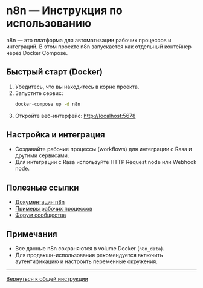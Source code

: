 # n8n — Инструкция по использованию

n8n — это платформа для автоматизации рабочих процессов и интеграций. В этом проекте n8n запускается как отдельный контейнер через Docker Compose.

## Быстрый старт (Docker)

1. Убедитесь, что вы находитесь в корне проекта.
2. Запустите сервис:
   ```bash
   docker-compose up -d n8n
   ```
3. Откройте веб-интерфейс: [http://localhost:5678](http://localhost:5678)

## Настройка и интеграция

- Создавайте рабочие процессы (workflows) для интеграции с Rasa и другими сервисами.
- Для интеграции с Rasa используйте HTTP Request node или Webhook node.

## Полезные ссылки

- [Документация n8n](https://docs.n8n.io/)
- [Примеры рабочих процессов](https://n8n.io/workflows)
- [Форум сообщества](https://community.n8n.io/)

## Примечания

- Все данные n8n сохраняются в volume Docker (`n8n_data`).
- Для продакшн-использования рекомендуется включить аутентификацию и настроить переменные окружения.

---

[Вернуться к общей инструкции](../README.md) 